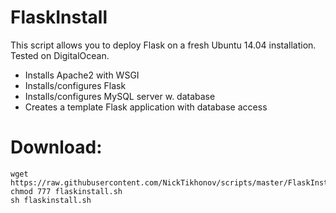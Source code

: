 # FlaskInstall
This script allows you to deploy Flask on a fresh Ubuntu 14.04 installation. Tested on DigitalOcean.

- Installs Apache2 with WSGI
- Installs/configures Flask
- Installs/configures MySQL server w. database
- Creates a template Flask application with database access

# Download:
```
wget https://raw.githubusercontent.com/NickTikhonov/scripts/master/FlaskInstall/flaskinstall.sh
chmod 777 flaskinstall.sh
sh flaskinstall.sh
```
